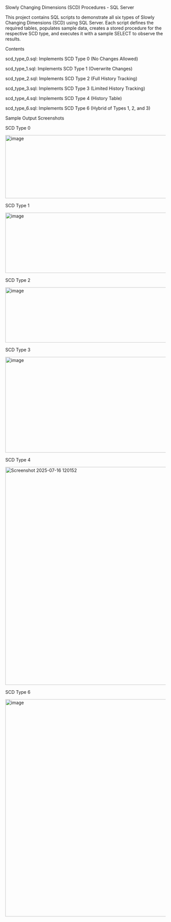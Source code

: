 Slowly Changing Dimensions (SCD) Procedures - SQL Server

This project contains SQL scripts to demonstrate all six types of Slowly Changing Dimensions (SCD) using SQL Server. Each script defines the required tables, populates sample data, creates a stored procedure for the respective SCD type, and executes it with a sample SELECT to observe the results.


Contents

scd_type_0.sql: Implements SCD Type 0 (No Changes Allowed)

scd_type_1.sql: Implements SCD Type 1 (Overwrite Changes)

scd_type_2.sql: Implements SCD Type 2 (Full History Tracking)

scd_type_3.sql: Implements SCD Type 3 (Limited History Tracking)

scd_type_4.sql: Implements SCD Type 4 (History Table)

scd_type_6.sql: Implements SCD Type 6 (Hybrid of Types 1, 2, and 3)


Sample Output Screenshots

SCD Type 0


<img width="888" height="198" alt="image" src="https://github.com/user-attachments/assets/625553d7-2eb9-483b-a081-09282201497f" />


SCD Type 1


<img width="900" height="189" alt="image" src="https://github.com/user-attachments/assets/0ad5fbd7-2df6-4d14-b4bd-36e445621b7b" />


SCD Type 2


<img width="886" height="173" alt="image" src="https://github.com/user-attachments/assets/032c90f4-b31e-46b2-94ef-f2e0164afd9c" />


SCD Type 3


<img width="899" height="300" alt="image" src="https://github.com/user-attachments/assets/a1f209f0-8ebc-41f2-927e-ef749e710693" />


SCD Type 4


<img width="903" height="683" alt="Screenshot 2025-07-16 120152" src="https://github.com/user-attachments/assets/533bc107-1eea-4900-b4e6-a804d5941169" />


SCD Type 6

<img width="893" height="681" alt="image" src="https://github.com/user-attachments/assets/11efbe1a-dfba-4587-9f93-8d94d059f4f7" />
